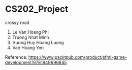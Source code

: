 # CS202_Project
crossy road

1. Le Van Hoang Phi
2. Truong Nhat Minh
3. Vuong Huy Hoang Luong
4. Van Hoang Yen

Reference: https://www.packtpub.com/product/sfml-game-development/9781849696845
